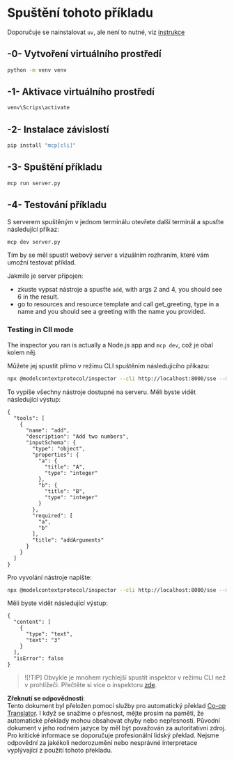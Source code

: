 <!--
CO_OP_TRANSLATOR_METADATA:
{
  "original_hash": "d700e180ce74b2675ce51a567a36c9e4",
  "translation_date": "2025-05-17T12:05:34+00:00",
  "source_file": "03-GettingStarted/05-sse-server/solution/python/README.md",
  "language_code": "cs"
}
-->
# Spuštění tohoto příkladu

Doporučuje se nainstalovat `uv`, ale není to nutné, viz [instrukce](https://docs.astral.sh/uv/#highlights)

## -0- Vytvoření virtuálního prostředí

```bash
python -m venv venv
```

## -1- Aktivace virtuálního prostředí

```bash
venv\Scrips\activate
```

## -2- Instalace závislostí

```bash
pip install "mcp[cli]"
```

## -3- Spuštění příkladu

```bash
mcp run server.py
```

## -4- Testování příkladu

S serverem spuštěným v jednom terminálu otevřete další terminál a spusťte následující příkaz:

```bash
mcp dev server.py
```

Tím by se měl spustit webový server s vizuálním rozhraním, které vám umožní testovat příklad.

Jakmile je server připojen:

- zkuste vypsat nástroje a spusťte `add`, with args 2 and 4, you should see 6 in the result.
- go to resources and resource template and call get_greeting, type in a name and you should see a greeting with the name you provided.

### Testing in ClI mode

The inspector you ran is actually a Node.js app and `mcp dev`, což je obal kolem něj.

Můžete jej spustit přímo v režimu CLI spuštěním následujícího příkazu:

```bash
npx @modelcontextprotocol/inspector --cli http://localhost:8000/sse --method tools/list
```

To vypíše všechny nástroje dostupné na serveru. Měli byste vidět následující výstup:

```text
{
  "tools": [
    {
      "name": "add",
      "description": "Add two numbers",
      "inputSchema": {
        "type": "object",
        "properties": {
          "a": {
            "title": "A",
            "type": "integer"
          },
          "b": {
            "title": "B",
            "type": "integer"
          }
        },
        "required": [
          "a",
          "b"
        ],
        "title": "addArguments"
      }
    }
  ]
}
```

Pro vyvolání nástroje napište:

```bash
npx @modelcontextprotocol/inspector --cli http://localhost:8000/sse --method tools/call --tool-name add --tool-arg a=1 --tool-arg b=2
```

Měli byste vidět následující výstup:

```text
{
  "content": [
    {
      "type": "text",
      "text": "3"
    }
  ],
  "isError": false
}
```

> ![!TIP]
> Obvykle je mnohem rychlejší spustit inspektor v režimu CLI než v prohlížeči.
> Přečtěte si více o inspektoru [zde](https://github.com/modelcontextprotocol/inspector).

**Zřeknutí se odpovědnosti**:  
Tento dokument byl přeložen pomocí služby pro automatický překlad [Co-op Translator](https://github.com/Azure/co-op-translator). I když se snažíme o přesnost, mějte prosím na paměti, že automatické překlady mohou obsahovat chyby nebo nepřesnosti. Původní dokument v jeho rodném jazyce by měl být považován za autoritativní zdroj. Pro kritické informace se doporučuje profesionální lidský překlad. Nejsme odpovědní za jakékoli nedorozumění nebo nesprávné interpretace vyplývající z použití tohoto překladu.